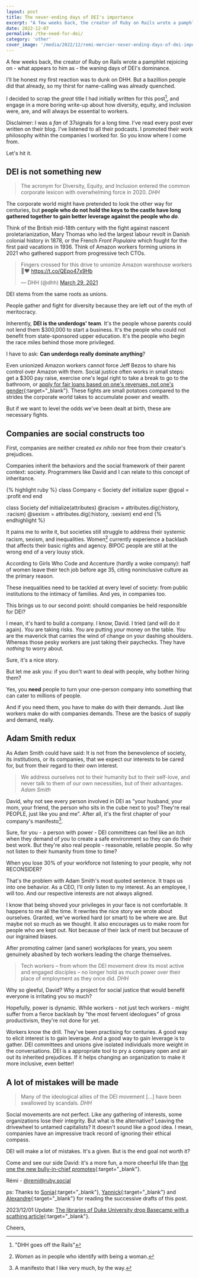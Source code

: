 ```yaml
---
layout: post
title: The never-ending days of DEI's importance
excerpt: "A few weeks back, the creator of Ruby on Rails wrote a pamphlet rejoicing on - what appears to him as - the waning days of DEI's dominance. This rebuttal talks about how diversity, equity, and inclusion were, are, and will always be essential to workers."
date: 2022-12-07
permalink: /the-need-for-dei/
category: 'other'
cover_image: '/media/2022/12/remi-mercier-never-ending-days-of-dei-importance.png'
---
```


A few weeks back, the creator of Ruby on Rails wrote a pamphlet rejoicing on - what appears to him as - the waning days of DEI's dominance.

I'll be honest my first reaction was to dunk on DHH. But a bazillion people did that already, so my thirst for name-calling was already quenched.

I decided to scrap the _great_ title I had initially written for this post[^1], and engage in a more boring write-up about how diversity, equity, and inclusion were, are, and will always be essential to workers.

Disclaimer: I was a _fan_ of 37signals for a long time. I've read every post ever written on their blog. I've listened to all their podcasts. I promoted their work philosophy within the companies I worked for. So you know where I come from.

Let's hit it.

## DEI is not something new

<blockquote>
  The acronym for Diversity, Equity, and Inclusion entered the common corporate lexicon with overwhelming force in 2020.
  <cite>DHH</cite>
</blockquote>

The corporate world might have pretended to look the other way for centuries, but **people who do not hold the keys to the castle have long gathered together to gain better leverage against the people who _do_**.

Think of the British mid-18th century with the fight against nascent proletarianization, Mary Thomas who led the largest labour revolt in Danish colonial history in 1878, or the French _Front Populaire_ which fought for the first paid vacations in 1936. Think of Amazon workers forming unions in 2021 who gathered support from progressive tech CTOs.

<blockquote class="twitter-tweet" data-dnt="true"><p lang="en" dir="ltr">Fingers crossed for this drive to unionize Amazon warehouse workers 🤞❤️ <a href="https://t.co/QEpo47x9Hb">https://t.co/QEpo47x9Hb</a></p>&mdash; DHH (@dhh) <a href="https://twitter.com/dhh/status/1376544493009301513?ref_src=twsrc%5Etfw">March 29, 2021</a></blockquote> <script async src="https://platform.twitter.com/widgets.js" charset="utf-8"></script>

DEI stems from the same roots as unions.

People gather and fight for diversity because they are left out of the myth of meritocracy.

Inherently, **DEI is the underdogs' team**. It's the people whose parents could not lend them $300,000 to start a business. It's the people who could not benefit from state-sponsored upper education. It's the people who begin the race miles behind those more privileged.

I have to ask: **Can underdogs really dominate anything**?

Even unionized Amazon workers cannot force Jeff Bezos to share his control over Amazon with them. Social justice often works in small steps: get a $300 pay raise, exercise one's legal right to take a break to go to the bathroom, or [apply for fair loans based on one's revenues, not one's gender](https://twitter.com/dhh/status/1192540900393705474){:target="\_blank"}. These fights are small potatoes compared to the strides the corporate world takes to accumulate power and wealth.

But if we want to level the odds we've been dealt at birth, these are necessary fights.

## Companies are social constructs too

First, companies are neither created _ex nihilo_ nor free from their creator's prejudices.

Companies inherit the behaviors and the social framework of their parent context: society. Programmers like David and I can relate to this concept of inheritance.

{% highlight ruby %}
class Company < Society
  def initialize
    super
    @goal = :profit
  end
end

class Society
  def initialize(attributes)
    @racism = attributes.dig(:history, :racism)
    @sexism = attributes.dig(:history, :sexism)
  end
end
{% endhighlight %}

It pains me to write it, but societies still struggle to address their systemic racism, sexism, and inequalities. Women[^2] currently experience a backlash that affects their basic rights and agency. BIPOC people are still at the wrong end of a very lousy stick.

According to Girls Who Code and Accenture (hardly a woke company): half of women leave their tech job before age 35, citing noninclusive culture as the primary reason.

These inequalities need to be tackled at every level of society: from public institutions to the intimacy of families. And yes, in companies too.

This brings us to our second point: should companies be held responsible for DEI?

I mean, it's hard to build a company. I know, David. I tried (and will do it again). _You_ are taking risks. _You_ are putting _your_ money on the table. _You_ are the maverick that carries the wind of change on your dashing shoulders. Whereas those pesky workers are just taking their paychecks. They have _nothing_ to worry about.

Sure, it's a nice story.

But let me ask you: if you don't want to deal with people, why bother hiring them?

Yes, you **need** people to turn your one-person company into something that can cater to millions of people.

And if you need them, you have to make do with their demands. Just like workers make do with companies demands. These are the basics of supply and demand, really.

## Adam Smith redux

As Adam Smith could have said: It is not from the benevolence of society, its institutions, or its companies, that we expect our interests to be cared for, but from their regard to their own interest.

<blockquote>
  We address ourselves not to their humanity but to their self-love, and never talk to them of our own necessities, but of their advantages.
  <cite>Adam Smith</cite>
</blockquote>

David, why not see every person involved in DEI as "your husband, your mom, your friend, the person who sits in the cube next to you? They're real PEOPLE, just like you and me". After all, it's the first chapter of your company's manifesto[^3].

Sure, for you - a person with power - DEI committees can feel like an itch when they demand of _you_ to create a safe environment so they can do their best work. But they're also real people - reasonable, reliable people. So why not listen to their humanity from time to time?

When you lose 30% of your workforce not listening to your people, why not RECONSIDER?

That's the problem with Adam Smith's most quoted sentence. It traps us into one behavior. As a CEO, I'll only listen to my interest. As an employee, I will too. And our respective interests are not always aligned.

I know that being shoved your privileges in your face is not comfortable. It happens to me all the time. It rewrites the nice story we wrote about ourselves. Granted, we've worked hard (or smart) to be where we are. But maybe not so much as we thought. It also encourages us to make room for people who are kept out. Not because of their lack of merit but because of our ingrained biases.

After promoting calmer (and saner) workplaces for years, you seem genuinely abashed by tech workers leading the charge themselves.

<blockquote>
  Tech workers – from whom the DEI movement drew its most active and engaged disciples – no longer hold as much power over their place of employment as they once did.
  <cite>DHH</cite>
</blockquote>

Why so gleeful, David? Why a project for social justice that would benefit everyone is irritating you so much?

Hopefully, power is dynamic. While workers - not just tech workers - might suffer from a fierce backlash by "the most fervent ideologues" of gross productivism, they're not done for yet.

Workers know the drill. They've been practising for centuries. A good way to elicit interest is to gain leverage. And a good way to gain leverage is to gather. DEI committees and unions give isolated individuals more weight in the conversations. DEI is a appropriate tool to pry a company open and air out its inherited prejudices. If it helps changing an organization to make it more inclusive, even better!

## A lot of mistakes will be made

<blockquote>
  Many of the ideological allies of the DEI movement [...] have been swallowed by scandals.
  <cite>DHH</cite>
</blockquote>

Social movements are not perfect. Like any gathering of interests, some organizations lose their integrity. But what is the alternative? Leaving the drivewheel to untamed capitalists? It doesn't sound like a good idea. I mean, companies have an impressive track record of ignoring their ethical compass.

DEI will make a lot of mistakes. It's a given. But is the end goal not worth it?

Come and see our side David: it's a more fun, a more cheerful life than [the one the new bully-in-chief promotes](https://twitter.com/elonmusk/status/1595535360863395842){:target="\_blank"}.

Rémi - [@remi@ruby.social](https://ruby.social/@remi)

ps: Thanks to [Sonia](https://twitter.com/wondersonja){:target="\_blank"}, [Yannick](https://twitter.com/bonjouryannick){:target="\_blank"} and [Alexandre](https://twitter.com/bankair){:target="\_blank"} for reading the successive drafts of this post.

2023/12/01 Update: [The libraries of Duke University drop Basecamp with a scathing article](https://blogs.library.duke.edu/blog/2023/11/30/why-were-dropping-basecamp/){:target="\_blank"}.

Cheers,

[^1]: "DHH goes off the Rails"
[^2]: _Women_ as in people who identify with being a woman.
[^3]: A manifesto that I like very much, by the way.
